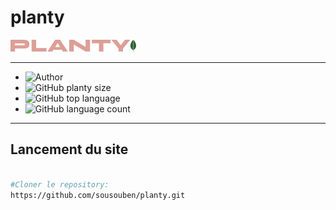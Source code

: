 # planty

![logo](./app/public/wp-content/themes/blankslate-child/assets/images/logo.png)

---

- ![Author](<https://img.shields.io/badge/Author-Souad Mouatakide-">)
- ![GitHub planty size](https://img.shields.io/github/repo-size/sousouben/planty)
- ![GitHub top language](https://img.shields.io/github/languages/top/sousouben/planty)
- ![GitHub language count](https://img.shields.io/github/languages/count/sousouben/planty)

---

## Lancement du site

```bash

#Cloner le repository:
https://github.com/sousouben/planty.git

```
